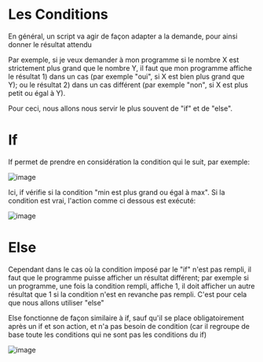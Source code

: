 # Les Conditions


En général, un script va agir de façon adapter a la demande, pour ainsi donner le résultat attendu

Par exemple, si je veux demander à mon programme si le nombre X est strictement plus grand que le nombre Y, il faut que mon programme affiche le résultat 1) dans un cas (par exemple "oui", si X est bien plus grand que Y); ou le résultat 2) dans un cas différent (par exemple "non", si X est plus petit ou égal à Y).

Pour ceci, nous allons nous servir le plus souvent de "if" et de "else".


# If


If permet de prendre en considération la condition qui le suit, par exemple:

![image](https://media.discordapp.net/attachments/408320873876160522/788101145461391400/cond1bis.PNG)

Ici, if vérifie si la condition "min est plus grand ou égal à max". Si la condition est vrai, l'action comme ci dessous est exécuté:

![image](https://media.discordapp.net/attachments/408320873876160522/788102827712446474/cond2.PNG)


# Else


Cependant dans le cas où la condition imposé par le "if" n'est pas rempli, il faut que le programme puisse afficher un résultat différent; par exemple si un programme, une fois la condition rempli, affiche 1, il doit afficher un autre résultat que 1 si la condition n'est en revanche pas rempli. C'est pour cela que nous allons utiliser "else"

Else fonctionne de façon similaire à if, sauf qu'il se place obligatoirement après un if et son action, et n'a pas besoin de condition (car il regroupe de base toute les conditions qui ne sont pas les conditions du if)

![image](https://media.discordapp.net/attachments/408320873876160522/788106239997116447/cond3.PNG)